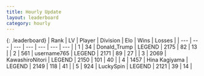 ```yaml
---
title: Hourly Update
layout: leaderboard
category: hourly
---
```


{: .leaderboard}
| Rank | LV | Player | Division | Elo | Wins | Losses |
| --- | --- | --- | --- | --- | --- | --- |
| <span data-change="0">1</span> | 34 | <span title="ID: 515520">Donald_Trump</span> | LEGEND | <span data-change="0">2175</span> | <span data-change="0">82</span> | <span data-change="0">13</span> |
| <span data-change="0">2</span> | 561 | <span title="ID: 188640">username765</span> | LEGEND | <span data-change="0">2171</span> | <span data-change="0">89</span> | <span data-change="0">27</span> |
| <span data-change="0">3</span> | 2069 | <span title="ID: 164871">KawashiroNitori</span> | LEGEND | <span data-change="0">2150</span> | <span data-change="0">101</span> | <span data-change="0">40</span> |
| <span data-change="0">4</span> | 1457 | <span title="ID: 315148">Hina Kagiyama</span> | LEGEND | <span data-change="0">2149</span> | <span data-change="0">118</span> | <span data-change="0">41</span> |
| <span data-change="3">5</span> | 924 | <span title="ID: 498412">LuckySpin</span> | LEGEND | <span data-change="6">2121</span> | <span data-change="1">39</span> | <span data-change="0">14</span> |